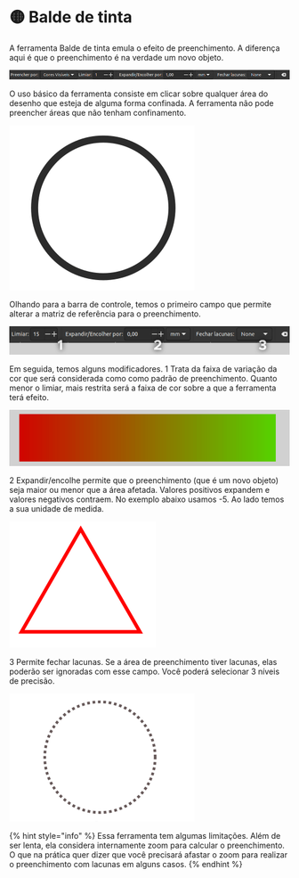 # 🟡 Balde de tinta

A ferramenta Balde de tinta emula o efeito de preenchimento. A diferença aqui é que o preenchimento é na verdade um novo objeto.

![](<../.gitbook/assets/image (59) (1).png>)

O uso básico da ferramenta consiste em clicar sobre qualquer área do desenho que esteja de alguma forma confinada. A ferramenta não pode preencher áreas que não tenham confinamento.

![](<../.gitbook/assets/Peek 03-07-2022 14-13.gif>)



Olhando para a barra de controle, temos o primeiro campo que permite alterar a matriz de referência para o preenchimento.

![](<../.gitbook/assets/image (36).png>)

Em seguida, temos alguns modificadores. 1 Trata da faixa de variação da cor que será considerada como como padrão de preenchimento. Quanto menor o limiar, mais restrita será a faixa de cor sobre a que a ferramenta terá efeito.

![](<../.gitbook/assets/Peek 03-07-2022 14-29.gif>)

2 Expandir/encolhe permite que o preenchimento (que é um novo objeto) seja maior ou menor que a área afetada. Valores positivos expandem e valores negativos contraem. No exemplo abaixo usamos -5. Ao lado temos a sua unidade de medida.

![](<../.gitbook/assets/Peek 03-07-2022 14-33.gif>)

3 Permite fechar lacunas. Se a área de preenchimento tiver lacunas, elas poderão ser ignoradas com esse campo. Você poderá selecionar 3 níveis de precisão.

![](<../.gitbook/assets/Peek 03-07-2022 14-35.gif>)

{% hint style="info" %}
Essa ferramenta tem algumas limitações. Além de ser lenta, ela considera internamente zoom para calcular o preenchimento. O que na prática quer dizer que você precisará afastar o zoom para realizar o preenchimento com lacunas em alguns casos.
{% endhint %}
